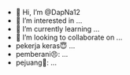- 👋 Hi, I’m @DapNa12
- 👀 I’m interested in ...
- 🌱 I’m currently learning ...
- 💞️ I’m looking to collaborate on ...
- pekerja keras😇 ...
- pemberani😠: ...
- pejuang👊: ...

<!---
DapNa12/DapNa12 is a ✨ special ✨ repository because its `README.md` (this file) appears on your GitHub profile.
You can click the Preview link to take a look at your changes.
--->
